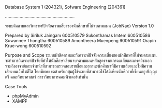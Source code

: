  Database System 1 (204321), Sofware Engineering (204361)
 
 .........................................................
	
ระบบติดตามและวิเคราะห์ปัจจัยความเสี่ยงของนักศึกษาที่ไม่จบตามแผน (JobNae)
Version 1.0 

Prepared by
  Siriluk Jaingam 600510579
  Sukonthamas Imtem 600510586
  Suwannee Thongtha 600510589
  Amontheera Muenpeng 600510591
  Orapin Krue-wong  600510592

Purpose and Scope
  ระบบเฝ้าติดตามและวิเคราะห์ปัจจัยความเสี่ยงของนักศึกษาที่ไม่จบตามแผน จะทำการวิเคราะห์ปัจจัยที่ทำให้นักศึกษาเรียนจบจตามแผนหลักสูตรจากเกรดเฉลี่ยและเกรดวิชาเอก รวมถึงอาจาย์และเจ้าหน้าที่สามารถตรวจสอบรายชื่อและสถานะนักศึกษาที่มีความเสี่ยงและไม่มีความเสี่ยงบนเว็บไซตืได้ โดยมีขอบเขตสำหรับกลุ่มผู้ใช้ระบบที่สามารถใช้ได้มีเพียงนักศึกาาที่เรียนอยู่ปริญญาตรี คณะวิทยาศาสตร์ สาขาวิทยาการคอมพิวเตอร์เท่านั้น

Case Tools
  - phpMyAdmin
  - XAMPP


  

  
